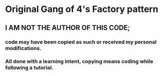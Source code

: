 # Original Gang of 4's Factory pattern

## I AM NOT THE AUTHOR OF THIS CODE; 
### code may have been copied as such or received my personal modifications.
### All done with a learning intent, copying means coding while following a tutorial.
